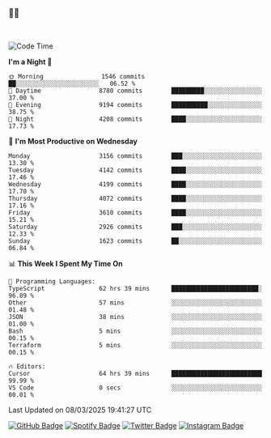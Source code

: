 ### 🤙🍺

<!-- <a href="https://github-readme-stats.vercel.app/api?username=hzak2xx&count_private=true&show_icons=true&theme=dracula">
  <img align="center" src="https://github-readme-stats.vercel.app/api?username=hzak2xx&count_private=true&show_icons=true&theme=dracula" />
</a>
</br> -->
</br>

<!--START_SECTION:waka-->
![Code Time](http://img.shields.io/badge/Code%20Time-3%2C894%20hrs%2010%20mins-blue)

**I'm a Night 🦉** 

```text
🌞 Morning                1546 commits        ██░░░░░░░░░░░░░░░░░░░░░░░   06.52 % 
🌆 Daytime                8780 commits        █████████░░░░░░░░░░░░░░░░   37.00 % 
🌃 Evening                9194 commits        ██████████░░░░░░░░░░░░░░░   38.75 % 
🌙 Night                  4208 commits        ████░░░░░░░░░░░░░░░░░░░░░   17.73 % 
```
📅 **I'm Most Productive on Wednesday** 

```text
Monday                   3156 commits        ███░░░░░░░░░░░░░░░░░░░░░░   13.30 % 
Tuesday                  4142 commits        ████░░░░░░░░░░░░░░░░░░░░░   17.46 % 
Wednesday                4199 commits        ████░░░░░░░░░░░░░░░░░░░░░   17.70 % 
Thursday                 4072 commits        ████░░░░░░░░░░░░░░░░░░░░░   17.16 % 
Friday                   3610 commits        ████░░░░░░░░░░░░░░░░░░░░░   15.21 % 
Saturday                 2926 commits        ███░░░░░░░░░░░░░░░░░░░░░░   12.33 % 
Sunday                   1623 commits        ██░░░░░░░░░░░░░░░░░░░░░░░   06.84 % 
```


📊 **This Week I Spent My Time On** 

```text
💬 Programming Languages: 
TypeScript               62 hrs 39 mins      ████████████████████████░   96.89 % 
Other                    57 mins             ░░░░░░░░░░░░░░░░░░░░░░░░░   01.48 % 
JSON                     38 mins             ░░░░░░░░░░░░░░░░░░░░░░░░░   01.00 % 
Bash                     5 mins              ░░░░░░░░░░░░░░░░░░░░░░░░░   00.15 % 
Terraform                5 mins              ░░░░░░░░░░░░░░░░░░░░░░░░░   00.15 % 

🔥 Editors: 
Cursor                   64 hrs 39 mins      █████████████████████████   99.99 % 
VS Code                  0 secs              ░░░░░░░░░░░░░░░░░░░░░░░░░   00.01 % 
```


 Last Updated on 08/03/2025 19:41:27 UTC
<!--END_SECTION:waka-->

[![GitHub Badge](https://img.shields.io/badge/GitHub-100000?style=for-the-badge&logo=github&logoColor=white)](https://github.com/hzak2xx)
[![Spotify Badge](https://img.shields.io/badge/Spotify-1ED760?&style=for-the-badge&logo=spotify&logoColor=white)](https://open.spotify.com/user/uf90s6sbbh75a1mt44clkhkvf)
[![Twitter Badge](https://img.shields.io/badge/Twitter-1DA1F2?style=for-the-badge&logo=twitter&logoColor=white)](https://twitter.com/hzak2xx)
[![Instagram Badge](https://img.shields.io/badge/Instagram-E4405F?style=for-the-badge&logo=instagram&logoColor=white)](https://www.instagram.com/hzak2xx/)
